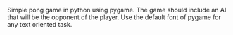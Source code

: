 Simple pong game in python using pygame. The game should include an AI that will be the opponent of the player. Use the default font of pygame for any text oriented task.